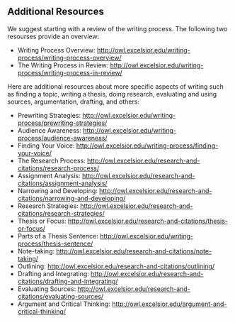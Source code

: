 ## Additional Resources

We suggest starting with a review of the writing process. The following two resourses provide an overview:

* Writing Process Overview: http://owl.excelsior.edu/writing-process/writing-process-overview/
* The Writing Process in Review: http://owl.excelsior.edu/writing-process/writing-process-in-review/

Here are additional resources about more specific aspects of writing such as finding a topic, writing a thesis, doing research, evaluating and using sources, argumentation, drafting, and others:

* Prewriting Strategies: http://owl.excelsior.edu/writing-process/prewriting-strategies/
* Audience Awareness: http://owl.excelsior.edu/writing-process/audience-awareness/
* Finding Your Voice: http://owl.excelsior.edu/writing-process/finding-your-voice/
* The Research Process: http://owl.excelsior.edu/research-and-citations/research-process/
* Assignment Analysis: http://owl.excelsior.edu/research-and-citations/assignment-analysis/
* Narrowing and Developing: http://owl.excelsior.edu/research-and-citations/narrowing-and-developing/
* Research Strategies: http://owl.excelsior.edu/research-and-citations/research-strategies/
* Thesis or Focus: http://owl.excelsior.edu/research-and-citations/thesis-or-focus/ 
* Parts of a Thesis Sentence: http://owl.excelsior.edu/writing-process/thesis-sentence/
* Note-taking: http://owl.excelsior.edu/research-and-citations/note-taking/
* Outlining: http://owl.excelsior.edu/research-and-citations/outlining/
* Drafting and Integrating: http://owl.excelsior.edu/research-and-citations/drafting-and-integrating/
* Evaluating Sources: http://owl.excelsior.edu/research-and-citations/evaluating-sources/
* Argument and Critical Thinking: http://owl.excelsior.edu/argument-and-critical-thinking/
